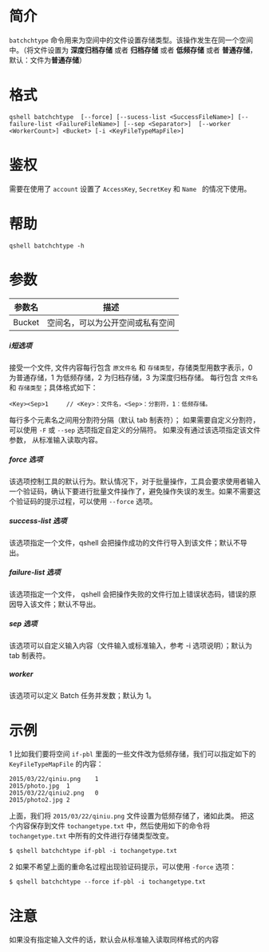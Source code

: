 # 简介
`batchchtype` 命令用来为空间中的文件设置存储类型。该操作发生在同一个空间中。（将文件设置为 **深度归档存储** 或者 **归档存储** 或者 **低频存储** 或者 **普通存储**，默认：文件为**普通存储**）

# 格式
```
qshell batchchtype  [--force] [--sucess-list <SuccessFileName>] [--failure-list <FailureFileName>] [--sep <Separator>]  [--worker <WorkerCount>] <Bucket> [-i <KeyFileTypeMapFile>]
```

# 鉴权
需要在使用了 `account` 设置了 `AccessKey`, `SecretKey` 和 `Name ` 的情况下使用。

# 帮助 
```
qshell batchchtype -h
```

# 参数
|   参数名 |               描述             |
|----------|--------------------------------|
|  Bucket  |空间名，可以为公开空间或私有空间|

##### i短选项
接受一个文件, 文件内容每行包含 `原文件名` 和 `存储类型`，存储类型用数字表示，0 为普通存储，1 为低频存储，2 为归档存储，3 为深度归档存储。
每行包含 `文件名` 和 `存储类型`；具体格式如下：
```
<Key><Sep>1     // <Key>：文件名，<Sep>：分割符，1：低频存储。
```
每行多个元素名之间用分割符分隔（默认 tab 制表符）； 如果需要自定义分割符，可以使用 `-F` 或 `--sep` 选项指定自定义的分隔符。
如果没有通过该选项指定该文件参数， 从标准输入读取内容。

##### force 选项
该选项控制工具的默认行为。默认情况下，对于批量操作，工具会要求使用者输入一个验证码，确认下要进行批量文件操作了，避免操作失误的发生。如果不需要这个验证码的提示过程，可以使用 `--force` 选项。

##### success-list 选项
该选项指定一个文件，qshell 会把操作成功的文件行导入到该文件；默认不导出。

##### failure-list 选项
该选项指定一个文件， qshell 会把操作失败的文件行加上错误状态码，错误的原因导入该文件；默认不导出。

##### sep 选项
该选项可以自定义输入内容（文件输入或标准输入，参考 -i 选项说明）；默认为 tab 制表符。

##### worker
该选项可以定义 Batch 任务并发数；默认为 1。

# 示例
1 比如我们要将空间 `if-pbl` 里面的一些文件改为低频存储，我们可以指定如下的`KeyFileTypeMapFile` 的内容：
```
2015/03/22/qiniu.png	1
2015/photo.jpg	1
2015/03/22/qiniu2.png	0
2015/photo2.jpg	2
```

上面，我们将 `2015/03/22/qiniu.png` 文件设置为低频存储了，诸如此类。
把这个内容保存到文件 `tochangetype.txt` 中，然后使用如下的命令将 `tochangetype.txt` 中所有的文件进行存储类型改变。

```
$ qshell batchchtype if-pbl -i tochangetype.txt
```

2 如果不希望上面的重命名过程出现验证码提示，可以使用 `-force` 选项：
```
$ qshell batchchtype --force if-pbl -i tochangetype.txt
```

# 注意
如果没有指定输入文件的话，默认会从标准输入读取同样格式的内容
